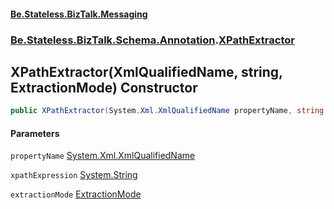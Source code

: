 #### [Be.Stateless.BizTalk.Messaging](README.md 'README')
### [Be.Stateless.BizTalk.Schema.Annotation](Be.Stateless.BizTalk.Schema.Annotation.md 'Be.Stateless.BizTalk.Schema.Annotation').[XPathExtractor](XPathExtractor.md 'Be.Stateless.BizTalk.Schema.Annotation.XPathExtractor')

## XPathExtractor(XmlQualifiedName, string, ExtractionMode) Constructor

```csharp
public XPathExtractor(System.Xml.XmlQualifiedName propertyName, string xpathExpression, Be.Stateless.BizTalk.Schema.Annotation.ExtractionMode extractionMode=Be.Stateless.BizTalk.Schema.Annotation.ExtractionMode.Write);
```
#### Parameters

<a name='Be.Stateless.BizTalk.Schema.Annotation.XPathExtractor.XPathExtractor(System.Xml.XmlQualifiedName,string,Be.Stateless.BizTalk.Schema.Annotation.ExtractionMode).propertyName'></a>

`propertyName` [System.Xml.XmlQualifiedName](https://docs.microsoft.com/en-us/dotnet/api/System.Xml.XmlQualifiedName 'System.Xml.XmlQualifiedName')

<a name='Be.Stateless.BizTalk.Schema.Annotation.XPathExtractor.XPathExtractor(System.Xml.XmlQualifiedName,string,Be.Stateless.BizTalk.Schema.Annotation.ExtractionMode).xpathExpression'></a>

`xpathExpression` [System.String](https://docs.microsoft.com/en-us/dotnet/api/System.String 'System.String')

<a name='Be.Stateless.BizTalk.Schema.Annotation.XPathExtractor.XPathExtractor(System.Xml.XmlQualifiedName,string,Be.Stateless.BizTalk.Schema.Annotation.ExtractionMode).extractionMode'></a>

`extractionMode` [ExtractionMode](ExtractionMode.md 'Be.Stateless.BizTalk.Schema.Annotation.ExtractionMode')